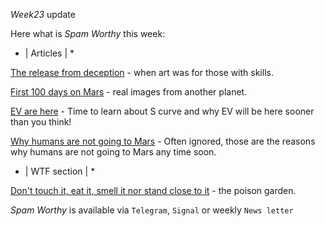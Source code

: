 *Week23* update

Here what is _Spam Worthy_ this week:

* \| Articles \| *

[The release from deception](https://mymodernmet.com/francesco-queirolo-the-release-from-deception/?fbclid=IwAR1bNlqNsSpgJmqQ9JLlTR2QjABpt2RFiyzkkvqaBeI-f5tdPsrlgo2xwAY) \- when art was for those with skills\.

[First 100 days on Mars](https://www.bbc.com/news/in-pictures-57233756) \- real images from another planet\.

[EV are here](https://www.bbc.com/news/business-57253947) \- Time to learn about S curve and why EV will be here sooner than you think\!

[Why humans are not going to Mars](https://sitn.hms.harvard.edu/flash/2013/space-human-body/) \- Often ignored\, those are the reasons why humans are not going to Mars any time soon\.

* \| WTF section \| *

[Don't touch it, eat it, smell it nor stand close to it](https://www.youtube.com/watch?v=tboW11dMeKs&ab_channel=BBCEarthUnpluggedBBCEarthUnpluggedVerified) \- the poison garden\.

_Spam Worthy_ is available via `Telegram`, `Signal` or weekly `News letter`
